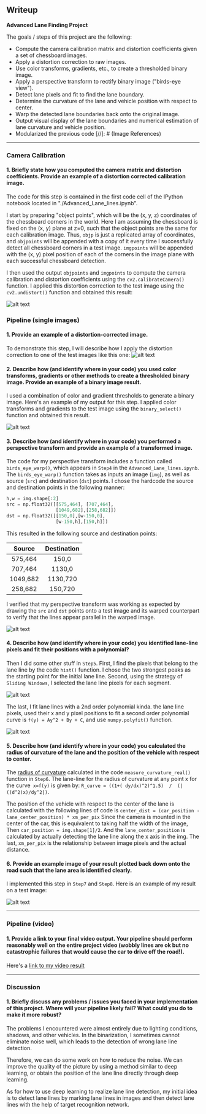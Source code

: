 ## Writeup

**Advanced Lane Finding Project**

The goals / steps of this project are the following:

* Compute the camera calibration matrix and distortion coefficients given a set of chessboard images.
* Apply a distortion correction to raw images.
* Use color transforms, gradients, etc., to create a thresholded binary image.
* Apply a perspective transform to rectify binary image ("birds-eye view").
* Detect lane pixels and fit to find the lane boundary.
* Determine the curvature of the lane and vehicle position with respect to center.
* Warp the detected lane boundaries back onto the original image.
* Output visual display of the lane boundaries and numerical estimation of lane curvature and vehicle position.
* Modularized the previous code
[//]: # (Image References)

[image1]: ./writeup/undistorted.png "Undistorted"
[image2]: ./writeup/undistorted_lane.png "Road Transformed"
[image3]: ./writeup/Binary.png "Binary Example"
[image4]: ./writeup/warped.png "Warp Example"
[image5]: ./writeup/fit.png "Fit Visual"
[image5_1]: ./writeup/peaks.png "Histogram Peaks Visual"
[image6]: ./writeup/Output.png "Output"
[video1]: ./project_video_output.mp4 "Video"

---
### Camera Calibration

#### 1. Briefly state how you computed the camera matrix and distortion coefficients. Provide an example of a distortion corrected calibration image.

The code for this step is contained in the first code cell of the IPython notebook located in "./Advanced_Lane_lines.ipynb".

I start by preparing "object points", which will be the (x, y, z) coordinates of the chessboard corners in the world. Here I am assuming the chessboard is fixed on the (x, y) plane at z=0, such that the object points are the same for each calibration image.  Thus, `objp` is just a replicated array of coordinates, and `objpoints` will be appended with a copy of it every time I successfully detect all chessboard corners in a test image.  `imgpoints` will be appended with the (x, y) pixel position of each of the corners in the image plane with each successful chessboard detection.  

I then used the output `objpoints` and `imgpoints` to compute the camera calibration and distortion coefficients using the `cv2.calibrateCamera()` function.  I applied this distortion correction to the test image using the `cv2.undistort()` function and obtained this result: 

![alt text][image1]

### Pipeline (single images)

#### 1. Provide an example of a distortion-corrected image.

To demonstrate this step, I will describe how I apply the distortion correction to one of the test images like this one:
![alt text][image2]

#### 2. Describe how (and identify where in your code) you used color transforms, gradients or other methods to create a thresholded binary image.  Provide an example of a binary image result.

I used a combination of color and gradient thresholds to generate a binary image.  Here's an example of my output for this step. I applied color transforms and gradients to the test image using the `binary_select()`  function and obtained this result.

![alt text][image3]

#### 3. Describe how (and identify where in your code) you performed a perspective transform and provide an example of a transformed image.

The code for my perspective transform includes a function called `birds_eye_warp()`, which appears in `Step4`  in the `Advanced_Lane_lines.ipynb`.  The `birds_eye_warp()` function takes as inputs an image (`img`), as well as source (`src`) and destination (`dst`) points.  I chose the hardcode the source and destination points in the following manner:

```python
h,w = img.shape[:2]
src = np.float32([[575,464], [707,464], 
                  [1049,682],[258,682]])
dst = np.float32([[150,0],[w-150,0],
                  [w-150,h],[150,h]])
```

This resulted in the following source and destination points:

| Source        | Destination   | 
|:-------------:|:-------------:| 
| 575,464      | 150,0      | 
| 707,464      | 1130,0      |
| 1049,682     | 1130,720      |
| 258,682      | 150,720       |

I verified that my perspective transform was working as expected by drawing the `src` and `dst` points onto a test image and its warped counterpart to verify that the lines appear parallel in the warped image.

![alt text][image4]

#### 4. Describe how (and identify where in your code) you identified lane-line pixels and fit their positions with a polynomial?

Then I did some other stuff in `Step5`. First, I find the pixels that belong to the lane line by the code `hist()` function. I chose the two strongest peaks as the starting point for the initial lane line. Second, using the strategy of  `Sliding Windows`, I selected the lane line pixels for each segment.

![alt text][image5_1]

The last, I fit lane lines with a 2nd order polynomial kinda. the lane line pixels, used their x and y pixel positions to fit a second order polynomial curve is `f(y) = Ay^2 + By + C`, and use `numpy.polyfit()` function.


![alt text][image5]

#### 5. Describe how (and identify where in your code) you calculated the radius of curvature of the lane and the position of the vehicle with respect to center.

The [radius of curvature](http://www.intmath.com/applications-differentiation/8-radius-curvature.php) calculated in the code `measure_curvature_real()` function in `Step6`.
The lane-line for the radius of curvature at any point x for the curve` x=f(y)` is given by: 
`R_curve = ((1+( dy/dx)^2)^1.5)  /  (|((d^2)x)/dy^2|)`.

The position of the vehicle with respect to the center of the lane is calculated with the following lines of code is
`center_dist = (car_position - lane_center_position) * xm_per_pix`
Since the camera is mounted in the center of the car, this is equivalent to taking half the width of the image, Then `car_position = img.shape[1]/2`. And the `lane_center_position`  is calculated by actually detecting the lane line along the x axis in the img. The last, `xm_per_pix` is the relationship between image pixels and the actual distance.


#### 6. Provide an example image of your result plotted back down onto the road such that the lane area is identified clearly.

I implemented this step in `Step7` and `Step8`.  Here is an example of my result on a test image:

![alt text][image6]

---

### Pipeline (video)

#### 1. Provide a link to your final video output.  Your pipeline should perform reasonably well on the entire project video (wobbly lines are ok but no catastrophic failures that would cause the car to drive off the road!).

Here's a [link to my video result](./project_video_output.mp4)

---

### Discussion

#### 1. Briefly discuss any problems / issues you faced in your implementation of this project.  Where will your pipeline likely fail?  What could you do to make it more robust?

The problems I encountered were almost entirely due to lighting conditions, shadows, and other vehicles. In the binarization, I sometimes cannot eliminate noise well, which leads to the detection of wrong lane line detection.

Therefore, we can do some work on how to reduce the noise. We can improve the quality of the picture by using a method similar to deep learning, or obtain the position of the lane line directly through deep learning. 

As for how to use deep learning to realize lane line detection, my initial idea is to detect lane lines by marking lane lines in images and then detect lane lines with the help of target recognition network.
